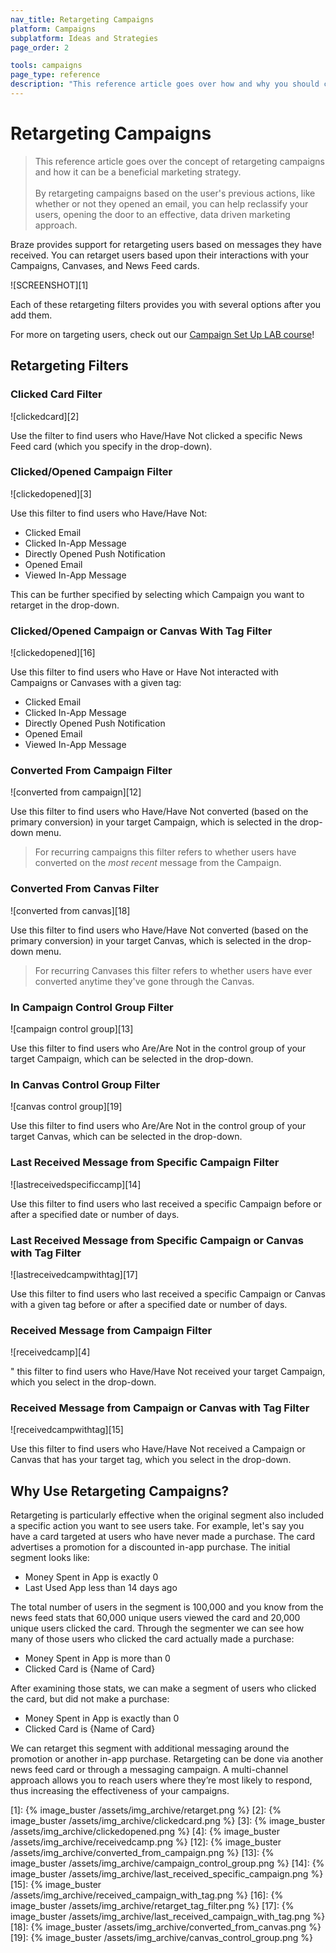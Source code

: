 ```yaml
---
nav_title: Retargeting Campaigns
platform: Campaigns
subplatform: Ideas and Strategies
page_order: 2

tools: campaigns
page_type: reference
description: "This reference article goes over how and why you should consider retargeting campaigns based on messages your users receive."
---
```

# Retargeting Campaigns

> This reference article goes over the concept of retargeting campaigns and how it can be a beneficial marketing strategy. 
> <br>
> <br>
> By retargeting campaigns based on the user's previous actions, like whether or not they opened an email, you can help reclassify your users, opening the door to an effective, data driven marketing approach.

Braze provides support for retargeting users based on messages they have received. You can retarget users based upon their interactions with your Campaigns, Canvases, and News Feed cards.

![SCREENSHOT][1]

Each of these retargeting filters provides you with several options after you add them.

For more on targeting users, check out our [Campaign Set Up LAB course](http://lab.braze.com/campaign-setup-delivery-targeting-conversions)!

## Retargeting Filters

### Clicked Card Filter

![clickedcard][2]

Use the filter to find users who Have/Have Not clicked a specific News Feed card (which you specify in the drop-down).

### Clicked/Opened Campaign Filter

![clickedopened][3]

Use this filter to find users who Have/Have Not:

- Clicked Email
- Clicked In-App Message
- Directly Opened Push Notification
- Opened Email
- Viewed In-App Message

This can be further specified by selecting which Campaign you want to retarget in the drop-down.

### Clicked/Opened Campaign or Canvas With Tag Filter

![clickedopened][16]

Use this filter to find users who Have or Have Not interacted with Campaigns or Canvases with a given tag:

- Clicked Email
- Clicked In-App Message
- Directly Opened Push Notification
- Opened Email
- Viewed In-App Message

### Converted From Campaign Filter

![converted from campaign][12]

Use this filter to find users who Have/Have Not converted (based on the primary conversion) in your target Campaign, which is selected in the drop-down menu.

>  For recurring campaigns this filter refers to whether users have converted on the _most recent_ message from the Campaign.

### Converted From Canvas Filter

![converted from canvas][18]

Use this filter to find users who Have/Have Not converted (based on the primary conversion) in your target Canvas, which is selected in the drop-down menu.

>  For recurring Canvases this filter refers to whether users have ever converted anytime they've gone through the Canvas.

### In Campaign Control Group Filter

![campaign control group][13]

Use this filter to find users who Are/Are Not in the control group of your target Campaign, which can be selected in the drop-down.

### In Canvas Control Group Filter

![canvas control group][19]

Use this filter to find users who Are/Are Not in the control group of your target Canvas, which can be selected in the drop-down.

### Last Received Message from Specific Campaign Filter

![lastreceivedspecificcamp][14]

Use this filter to find users who last received a specific Campaign before or after a specified date or number of days.

### Last Received Message from Specific Campaign or Canvas with Tag Filter

![lastreceivedcampwithtag][17]

Use this filter to find users who last received a specific Campaign or Canvas with a given tag before or after a specified date or number of days.

### Received Message from Campaign Filter

![receivedcamp][4]

\" this filter to find users who Have/Have Not received your target Campaign, which you select in the drop-down.

### Received Message from Campaign or Canvas with Tag Filter

![receivedcampwithtag][15]

Use this filter to find users who Have/Have Not received a Campaign or Canvas that has your target tag, which you select in the drop-down.

## Why Use Retargeting Campaigns?

Retargeting is particularly effective when the original segment also included a specific action you want to see users take. For example, let's say you have a card targeted at users who have never made a purchase. The card advertises a promotion for a discounted in-app purchase. The initial segment looks like:

- Money Spent in App is exactly 0
- Last Used App less than 14 days ago

The total number of users in the segment is 100,000 and you know from the news feed stats that 60,000 unique users viewed the card and 20,000 unique users clicked the card. Through the segmenter we can see how many of those users who clicked the card actually made a purchase:

- Money Spent in App is more than 0
- Clicked Card is {Name of Card}

After examining those stats, we can make a segment of users who clicked the card, but did not make a purchase:

- Money Spent in App is exactly than 0
- Clicked Card is {Name of Card}

We can retarget this segment with additional messaging around the promotion or another in-app purchase. Retargeting can be done via another news feed card or through a messaging campaign. A multi-channel approach allows you to reach users where they’re most likely to respond, thus increasing the effectiveness of your campaigns.

[1]: {% image_buster /assets/img_archive/retarget.png %}
[2]: {% image_buster /assets/img_archive/clickedcard.png %}
[3]: {% image_buster /assets/img_archive/clickedopened.png %}
[4]: {% image_buster /assets/img_archive/receivedcamp.png %}
[12]: {% image_buster /assets/img_archive/converted_from_campaign.png %}
[13]: {% image_buster /assets/img_archive/campaign_control_group.png %}
[14]: {% image_buster /assets/img_archive/last_received_specific_campaign.png %}
[15]: {% image_buster /assets/img_archive/received_campaign_with_tag.png %}
[16]: {% image_buster /assets/img_archive/retarget_tag_filter.png %}
[17]: {% image_buster /assets/img_archive/last_received_campaign_with_tag.png %}
[18]: {% image_buster /assets/img_archive/converted_from_canvas.png %}
[19]: {% image_buster /assets/img_archive/canvas_control_group.png %}
